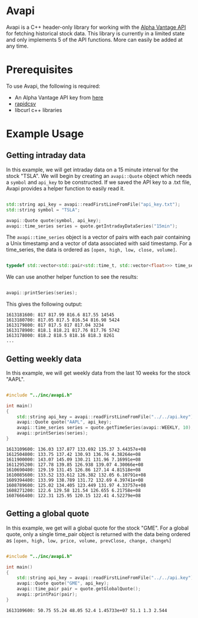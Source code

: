 # Avapi
Avapi is a C++ header-only library for working with the [Alpha Vantage API](https://www.alphavantage.co/) for fetching historical stock data. This library is currently in a limited state and only implements 5 of the API functions. More can easily be added at any time.


# Prerequisites
To use Avapi, the following is required:
* An Alpha Vantage API key from [here](https://www.alphavantage.co/support/#api-key)
* [rapidcsv](https://github.com/d99kris/rapidcsv)
* libcurl c++ libraries


# Example Usage
## Getting intraday data
In this example, we will get intraday data on a 15 minute interval for the stock "TSLA". We will begin by creating an ```avapi::Quote``` object which needs a ```symbol``` and ```api_key``` to be constructed. If we saved the API key to a .txt file, Avapi provides a helper function to easily read it. 

```C++

std::string api_key = avapi::readFirstLineFromFile("api_key.txt");
std::string symbol = "TSLA";

avapi::Quote quote(symbol, api_key);
avapi::time_series series = quote.getIntradayDataSeries("15min");

```

The ```avapi::time_series``` object is a vector of pairs with each pair containing a Unix timestamp and a vector of data associated with said timestamp. For a time_series, the data is ordered as ```[open, high, low, close, volume]```.

```C++

typedef std::vector<std::pair<std::time_t, std::vector<float>>> time_series

```

We can use another helper function to see the results:

```C++

avapi::printSeries(series);

```

This gives the following output:

```
1613181600: 817 817.99 816.6 817.55 14545
1613180700: 817.05 817.5 816.54 816.98 5424
1613179800: 817 817.5 817 817.04 3234
1613178900: 818.1 818.21 817.76 817.76 5742
1613178000: 818.2 818.5 818.16 818.3 8261
...
```
## Getting weekly data
In this example, we will get weekly data from the last 10 weeks for the stock "AAPL".
```C++

#include "../inc/avapi.h"

int main()
{
    std::string api_key = avapi::readFirstLineFromFile("../../api.key");
    avapi::Quote quote("AAPL", api_key);
    avapi::time_series series = quote.getTimeSeries(avapi::WEEKLY, 10);
    avapi::printSeries(series);
}

```

```
1613109600: 136.03 137.877 133.692 135.37 3.44357e+08
1612504800: 133.75 137.42 130.93 136.76 4.38264e+08
1611900000: 143.07 145.09 130.21 131.96 7.16991e+08
1611295200: 127.78 139.85 126.938 139.07 4.30066e+08
1610690400: 129.19 131.45 126.86 127.14 4.81518e+08
1610085600: 133.52 133.612 126.382 132.05 6.10791e+08
1609394400: 133.99 138.789 131.72 132.69 4.39741e+08
1608789600: 125.02 134.405 123.449 131.97 4.33757e+08
1608271200: 122.6 129.58 121.54 126.655 6.21758e+08
1607666400: 122.31 125.95 120.15 122.41 4.52279e+08
```
## Getting a global quote
In this example, we get will a global quote for the stock "GME". For a global quote, only a single time_pair object is returned with the data being ordered as
```[open, high, low, price, volume, prevClose, change, change%]```
```C++

#include "../inc/avapi.h"

int main()
{
    std::string api_key = avapi::readFirstLineFromFile("../../api.key");
    avapi::Quote quote("GME", api_key);
    avapi::time_pair pair = quote.getGlobalQuote();
    avapi::printPair(pair);
}

```
```
1613109600: 50.75 55.24 48.05 52.4 1.45733e+07 51.1 1.3 2.544
```

